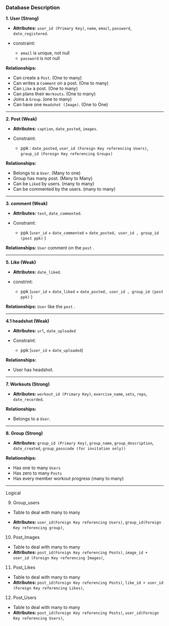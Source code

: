 ### Database Description

**1. User (Strong)**
- **Attributes:** `user_id (Primary Key)`, `name`, `email`, `password`, `date_registered`.

- constraint:
    - `email` is unique, not null 
    - `password` is not null

**Relationships:**
- Can create a `Post`. (One to many)
- Can writes a `Comment` on a post. (One to many)
- Can `Like` a post. (One to many)
- Can plans their `Workouts`. (One to many)
- Joins a `Group`. (one to many)
- Can have one `Headshot (Image)`. (One to One)
---

**2. Post (Weak)**

- **Attributes:**  `caption`, `date_posted`, `images`.

- Constraint:
    - ppk : `date_posted`, `user_id (Foreign Key referencing Users)`, `group_id (Foreign Key referencing Groups)`


**Relationships:**
- Belongs to a `User`. (Many to one)
- Group has many post. 
(Many to Many)
- Can be `Liked` by users.
(many to many)
- Can be commented by the users. (many to many)
---

**3. comment (Weak)**
- **Attributes:**  `text`, `date_commented`.

- Constraint: 
    - ppk (`user_id` + `date_commented` + `date_posted, user_id , group_id (post ppk)` )

**Relationships:**
`User` comment on the `post` .

---

**5. Like (Weak)**
- **Attributes:** `date_liked`.

- constrint:
    - ppk (`user_id` + `date_liked` + `date_posted, user_id , group_id (post ppk)` )

**Relationships:**
`User` like the `post` .

--- 


**4.1 headshot (Weak)**
- **Attributes:** `url`, `date_uploaded`

- Constraint:
    - ppk (`user_id` + `date_uploaded`)

**Relationships:**
- User has headshot.


--- 

**7. Workouts (Strong)**
- **Attributes:** `workout_id (Primary Key)`, `exercise_name`, `sets`, `reps`, `date_recorded`.

**Relationships:**
- Belongs to a `User`.

---

**8. Group (Strong)**
- **Attributes:** `group_id (Primary Key)`, `group_name`, `group_description`, `date_created`, `group_passcode (for invitation only))`

**Relationships:**
- Has one to many `Users`
- Has zero to many `Posts`
- Has every member workout progress (many to many)



---- 
Logical 

9. Group_users 
- Table to deal with many to many 

- **Attributes:** `user_id(Foreign Key referencing Users)`, `group_id(Foreign Key referencing group)`, 

10. Post_Images
- Table to deal with many to many 
- **Attributes:** `post_id(Foreign Key referencing Posts)`, `image_id + user_id (Foreign Key referencing Images)`,

11. Post_Likes
- Table to deal with many to many
- **Attributes:** `post_id(Foreign Key referencing Posts)`, `like_id + user_id (Foreign Key referencing Likes)`,

12. Post_Users
- Table to deal with many to many
- **Attributes:** `post_id(Foreign Key referencing Posts)`, `user_id(Foreign Key referencing Users)`,




